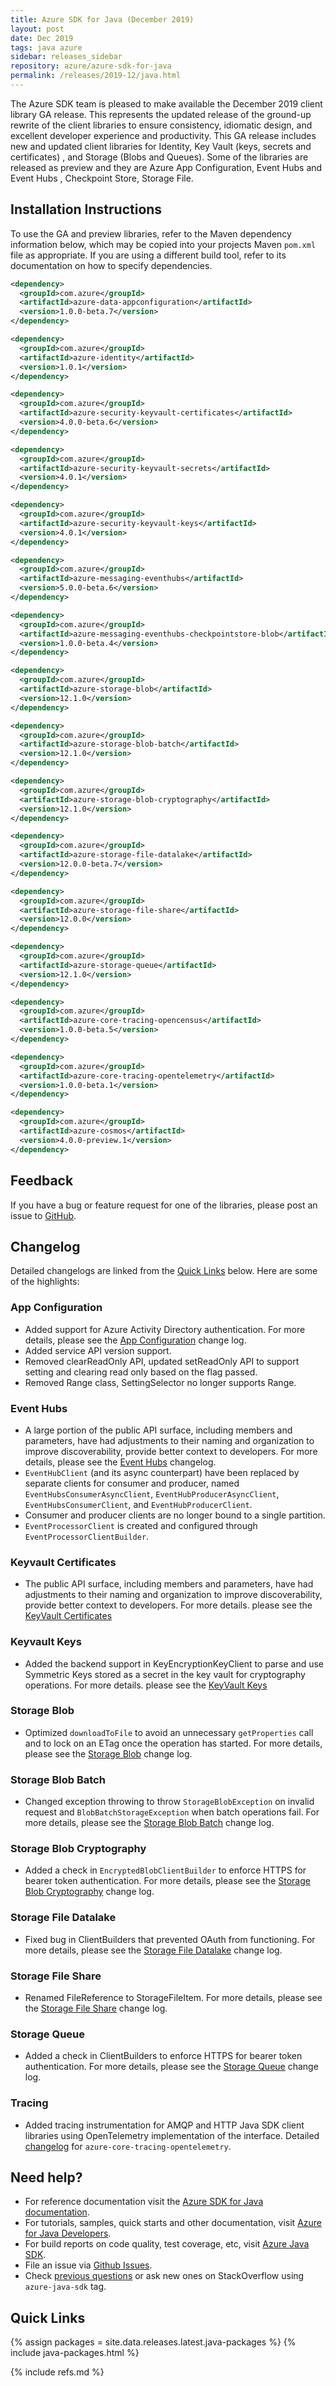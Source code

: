 ```yaml
---
title: Azure SDK for Java (December 2019)
layout: post
date: Dec 2019
tags: java azure
sidebar: releases_sidebar
repository: azure/azure-sdk-for-java
permalink: /releases/2019-12/java.html
---
```


The Azure SDK team is pleased to make available the December 2019 client library GA release. This represents the updated release of the ground-up rewrite of the client libraries to ensure consistency, idiomatic design, and excellent developer experience and productivity. This GA release includes new and updated client libraries for Identity, Key Vault (keys, secrets and certificates) , and Storage (Blobs  and Queues). Some of the libraries are released as preview and they are  Azure App Configuration, Event Hubs and Event Hubs , Checkpoint Store, Storage File.

## Installation Instructions
To use the GA and preview libraries, refer to the Maven dependency information below, which may be copied into your projects Maven `pom.xml` file as appropriate. If you are using a different build tool, refer to its documentation on how to specify dependencies.

```xml
<dependency>
  <groupId>com.azure</groupId>
  <artifactId>azure-data-appconfiguration</artifactId>
  <version>1.0.0-beta.7</version>
</dependency>

<dependency>
  <groupId>com.azure</groupId>
  <artifactId>azure-identity</artifactId>
  <version>1.0.1</version>
</dependency>

<dependency>
  <groupId>com.azure</groupId>
  <artifactId>azure-security-keyvault-certificates</artifactId>
  <version>4.0.0-beta.6</version>
</dependency>

<dependency>
  <groupId>com.azure</groupId>
  <artifactId>azure-security-keyvault-secrets</artifactId>
  <version>4.0.1</version>
</dependency>

<dependency>
  <groupId>com.azure</groupId>
  <artifactId>azure-security-keyvault-keys</artifactId>
  <version>4.0.1</version>
</dependency>

<dependency>
  <groupId>com.azure</groupId>
  <artifactId>azure-messaging-eventhubs</artifactId>
  <version>5.0.0-beta.6</version>
</dependency>

<dependency>
  <groupId>com.azure</groupId>
  <artifactId>azure-messaging-eventhubs-checkpointstore-blob</artifactId>
  <version>1.0.0-beta.4</version>
</dependency>

<dependency>
  <groupId>com.azure</groupId>
  <artifactId>azure-storage-blob</artifactId>
  <version>12.1.0</version>
</dependency>

<dependency>
  <groupId>com.azure</groupId>
  <artifactId>azure-storage-blob-batch</artifactId>
  <version>12.1.0</version>
</dependency>

<dependency>
  <groupId>com.azure</groupId>
  <artifactId>azure-storage-blob-cryptography</artifactId>
  <version>12.1.0</version>
</dependency>

<dependency>
  <groupId>com.azure</groupId>
  <artifactId>azure-storage-file-datalake</artifactId>
  <version>12.0.0-beta.7</version>
</dependency>

<dependency>
  <groupId>com.azure</groupId>
  <artifactId>azure-storage-file-share</artifactId>
  <version>12.0.0</version>
</dependency>

<dependency>
  <groupId>com.azure</groupId>
  <artifactId>azure-storage-queue</artifactId>
  <version>12.1.0</version>
</dependency>

<dependency>
  <groupId>com.azure</groupId>
  <artifactId>azure-core-tracing-opencensus</artifactId>
  <version>1.0.0-beta.5</version>
</dependency>

<dependency>
  <groupId>com.azure</groupId>
  <artifactId>azure-core-tracing-opentelemetry</artifactId>
  <version>1.0.0-beta.1</version>
</dependency>

<dependency>
  <groupId>com.azure</groupId>
  <artifactId>azure-cosmos</artifactId>
  <version>4.0.0-preview.1</version>
</dependency>
```

## Feedback
If you have a bug or feature request for one of the libraries, please post an issue to [GitHub](https://github.com/azure/azure-sdk-for-java/issues).

## Changelog

Detailed changelogs are linked from the [Quick Links](#quick-links) below. Here are some of the highlights:

### App Configuration
- Added support for Azure Activity Directory authentication. For more details, please see the [App Configuration](https://github.com/Azure/azure-sdk-for-java/blob/master/sdk/appconfiguration/azure-data-appconfiguration/CHANGELOG.md#version-100-preview7-2019-11-26)
  change log.
- Added service API version support.
- Removed clearReadOnly API, updated setReadOnly API to support setting and clearing read only based on the flag passed.
- Removed Range class, SettingSelector no longer supports Range.

### Event Hubs
- A large portion of the public API surface, including members and parameters, have had adjustments to their naming and
  organization to improve discoverability, provide better context to developers. For more details, please see the [Event
  Hubs](https://github.com/Azure/azure-sdk-for-java/blob/master/sdk/eventhubs/azure-messaging-eventhubs/CHANGELOG.md#500-beta6-2019-12-02)
  changelog.
- `EventHubClient` (and its async counterpart) have been replaced by separate clients for consumer and producer, named
  `EventHubsConsumerAsyncClient`, `EventHubProducerAsyncClient`, `EventHubsConsumerClient`, and
  `EventHubProducerClient`.
- Consumer and producer clients are no longer bound to a single partition.
- `EventProcessorClient` is created and configured through `EventProcessorClientBuilder`.
  
### Keyvault Certificates
- The public API surface, including members and parameters, have had adjustments to their naming and organization to improve discoverability, provide better context to developers. For more details. please see the [KeyVault Certificates](https://github.com/Azure/azure-sdk-for-java/blob/master/sdk/keyvault/azure-security-keyvault-certificates/CHANGELOG.md#400-beta6-2019-12-04)

### Keyvault Keys
- Added the backend support in KeyEncryptionKeyClient to parse and use Symmetric Keys stored as a secret in the key vault for cryptography operations. For more details. please see the [KeyVault Keys](https://github.com/Azure/azure-sdk-for-java/blob/master/sdk/keyvault/azure-security-keyvault-keys/CHANGELOG.md#401-2019-12-06)

### Storage Blob
- Optimized `downloadToFile` to avoid an unnecessary `getProperties` call and to lock on an ETag once the operation has
  started. For more details, please see the [Storage
  Blob](https://github.com/Azure/azure-sdk-for-java/blob/master/sdk/storage/azure-storage-blob/CHANGELOG.md#version-1210-2019-12-04)
  change log.

### Storage Blob Batch
- Changed exception throwing to throw `StorageBlobException` on invalid request and `BlobBatchStorageException` when
  batch operations fail. For more details, please see the [Storage Blob
  Batch](https://github.com/Azure/azure-sdk-for-java/blob/master/sdk/storage/azure-storage-blob-batch/CHANGELOG.md#version-1210-2019-12-04)
  change log.

### Storage Blob Cryptography
- Added a check in `EncryptedBlobClientBuilder` to enforce HTTPS for bearer token authentication. For more details,
  please see the [Storage Blob
  Cryptography](https://github.com/Azure/azure-sdk-for-java/blob/master/sdk/storage/azure-storage-blob-cryptography/CHANGELOG.md#version-1210-2019-12-04)
  change log.

### Storage File Datalake
- Fixed bug in ClientBuilders that prevented OAuth from functioning. For more details, please see the [Storage File Datalake](https://github.com/Azure/azure-sdk-for-java/blob/master/sdk/storage/azure-storage-file-datalake/CHANGELOG.md#version-1200-beta7-2019-12-04)
  change log.

### Storage File Share
- Renamed FileReference to StorageFileItem. For more details, please see the [Storage File Share](https://github.com/Azure/azure-sdk-for-java/blob/master/sdk/storage/azure-storage-file-share/CHANGELOG.md#version-1200-preview5-2019-10-31)
  change log.

### Storage Queue
- Added a check in ClientBuilders to enforce HTTPS for bearer token authentication. For more details, please see the [Storage Queue](https://github.com/Azure/azure-sdk-for-java/blob/master/sdk/storage/azure-storage-queue/CHANGELOG.md#version-1210-2019-12-04)
  change log.

### Tracing
- Added tracing instrumentation for AMQP and HTTP Java SDK client libraries using OpenTelemetry implementation of the interface. Detailed [changelog](https://github.com/Azure/azure-sdk-for-java/blob/azure-core-tracing-opentelemetry_1.0.0-beta.1/sdk/core/azure-core-tracing-opentelemetry/CHANGELOG.md) for `azure-core-tracing-opentelemetry`.

## Need help?
* For reference documentation visit the [Azure SDK for Java documentation](https://azure.github.io/azure-sdk-for-java/).
* For tutorials, samples, quick starts and other documentation, visit [Azure for Java Developers](https://docs.microsoft.com/java/azure/).
* For build reports on code quality, test coverage, etc, visit [Azure Java SDK](https://azuresdkartifacts.blob.core.windows.net/azure-sdk-for-java/index.html).
* File an issue via [Github Issues](https://github.com/Azure/azure-sdk-for-java/issues/new/choose).
* Check [previous questions](https://stackoverflow.com/questions/tagged/azure-java-sdk) or ask new ones on StackOverflow using `azure-java-sdk` tag.

## Quick Links

{% assign packages = site.data.releases.latest.java-packages %}
{% include java-packages.html %}

{% include refs.md %}
